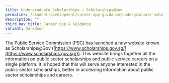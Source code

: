 ```yaml
---
title: Undergraduate Scholarships – Scholarships@Gov
permalink: /student-development/career-opp-guidance/undergraduate-scholarships-scholarshipsgov/
description: ""
third_nav_title: Career Opp & Guidance
variant: markdown
---
```

The Public Service Commission (PSC) has launched a new website known as Scholarships@Gov ([https://www.scholarships.gov.sg/](https://www.scholarships.gov.sg/)). This website brings together all the information on public sector scholarships and public service careers on a single platform. It is hoped that this will serve anyone interested in the public sector scholarships, better in accessing information about public sector scholarships and careers.

